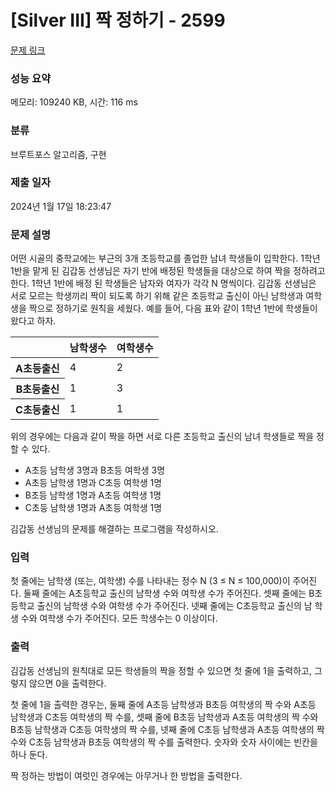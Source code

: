 # [Silver III] 짝 정하기 - 2599 

[문제 링크](https://www.acmicpc.net/problem/2599) 

### 성능 요약

메모리: 109240 KB, 시간: 116 ms

### 분류

브루트포스 알고리즘, 구현

### 제출 일자

2024년 1월 17일 18:23:47

### 문제 설명

<p>어떤 시골의 중학교에는 부근의 3개 초등학교를 졸업한 남녀 학생들이 입학한다. 1학년 1반을 맡게 된 김갑동 선생님은 자기 반에 배정된 학생들을 대상으로 하여 짝을 정하려고 한다. 1학년 1반에 배정 된 학생들은 남자와 여자가 각각 N 명씩이다. 김갑동 선생님은 서로 모르는 학생끼리 짝이 되도록 하기 위해 같은 초등학교 출신이 아닌 남학생과 여학생을 짝으로 정하기로 원칙을 세웠다. 예를 들어, 다음 표와 같이 1학년 1반에 학생들이 왔다고 하자.</p>

<table class="table table-bordered table-center-30 td-center th-center">
	<thead>
		<tr>
			<th> </th>
			<th>남학생수</th>
			<th>여학생수</th>
		</tr>
	</thead>
	<tbody>
		<tr>
			<th>A초등출신</th>
			<td>4</td>
			<td>2</td>
		</tr>
		<tr>
			<th>B초등출신</th>
			<td>1</td>
			<td>3</td>
		</tr>
		<tr>
			<th>C초등출신</th>
			<td>1</td>
			<td>1</td>
		</tr>
	</tbody>
</table>

<p>위의 경우에는 다음과 같이 짝을 하면 서로 다른 초등학교 출신의 남녀 학생들로 짝을 정할 수 있다.</p>

<ul>
	<li>A초등 남학생 3명과 B초등 여학생 3명</li>
	<li>A초등 남학생 1명과 C초등 여학생 1명</li>
	<li>B초등 남학생 1명과 A초등 여학생 1명</li>
	<li>C초등 남학생 1명과 A초등 여학생 1명</li>
</ul>

<p>김갑동 선생님의 문제를 해결하는 프로그램을 작성하시오.</p>

### 입력 

 <p>첫 줄에는 남학생 (또는, 여학생) 수를 나타내는 정수 N (3 ≤ N ≤ 100,000)이 주어진다. 둘째 줄에는 A초등학교 출신의 남학생 수와 여학생 수가 주어진다. 셋째 줄에는 B초등학교 출신의 남학생 수와 여학생 수가 주어진다. 넷째 줄에는 C초등학교 출신의 남 학생 수와 여학생 수가 주어진다. 모든 학생수는 0 이상이다.</p>

### 출력 

 <p>김갑동 선생님의 원칙대로 모든 학생들의 짝을 정할 수 있으면 첫 줄에 1을 출력하고, 그렇지 않으면 0을 출력한다.</p>

<p>첫 줄에 1을 출력한 경우는, 둘째 줄에 A초등 남학생과 B초등 여학생의 짝 수와 A초등 남학생과 C초등 여학생의 짝 수를, 셋째 줄에 B초등 남학생과 A초등 여학생의 짝 수와 B초등 남학생과 C초등 여학생의 짝 수를, 넷째 줄에 C초등 남학생과 A초등 여학생의 짝 수와 C초등 남학생과 B초등 여학생의 짝 수를 출력한다. 숫자와 숫자 사이에는 빈칸을 하나 둔다.</p>

<p>짝 정하는 방법이 여럿인 경우에는 아무거나 한 방법을 출력한다.</p>

